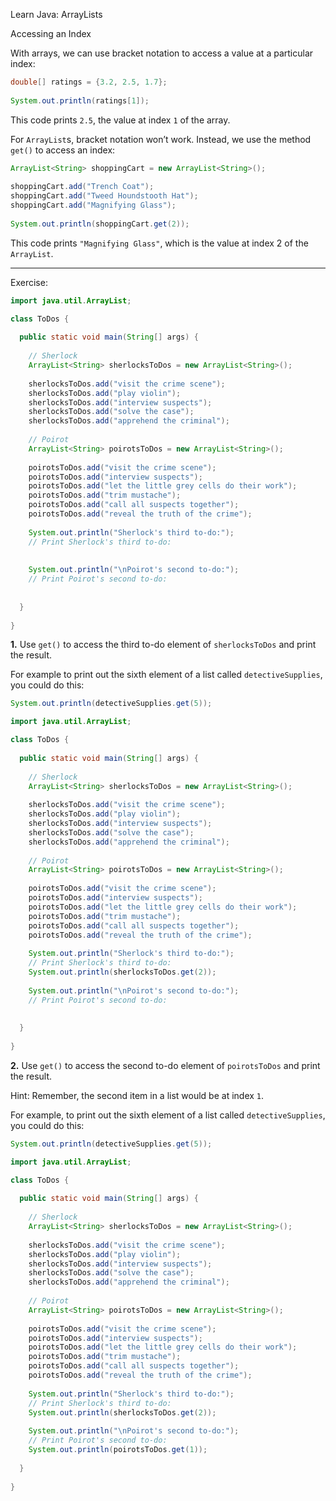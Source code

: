 Learn Java: ArrayLists

Accessing an Index

With arrays, we can use bracket notation to access a value at a particular index:

```java
double[] ratings = {3.2, 2.5, 1.7};
 
System.out.println(ratings[1]);
```

This code prints `2.5`, the value at index `1` of the array.

For `ArrayList`s, bracket notation won’t work. Instead, we use the method `get()` to access an index:

```java
ArrayList<String> shoppingCart = new ArrayList<String>();
 
shoppingCart.add("Trench Coat");
shoppingCart.add("Tweed Houndstooth Hat");
shoppingCart.add("Magnifying Glass");
 
System.out.println(shoppingCart.get(2));
```

This code prints `"Magnifying Glass"`, which is the value at index 2 of the `ArrayList`.

---

Exercise:

```java
import java.util.ArrayList;

class ToDos {
    
  public static void main(String[] args) {
    
    // Sherlock
    ArrayList<String> sherlocksToDos = new ArrayList<String>();
    
    sherlocksToDos.add("visit the crime scene");
    sherlocksToDos.add("play violin");
    sherlocksToDos.add("interview suspects");
    sherlocksToDos.add("solve the case");
    sherlocksToDos.add("apprehend the criminal");
    
    // Poirot
    ArrayList<String> poirotsToDos = new ArrayList<String>();
    
    poirotsToDos.add("visit the crime scene");
    poirotsToDos.add("interview suspects");
    poirotsToDos.add("let the little grey cells do their work");
    poirotsToDos.add("trim mustache");
    poirotsToDos.add("call all suspects together");
    poirotsToDos.add("reveal the truth of the crime");
    
    System.out.println("Sherlock's third to-do:");
    // Print Sherlock's third to-do:
    
    
    System.out.println("\nPoirot's second to-do:");
    // Print Poirot's second to-do:
    
    
  }
  
}
```

**1.** Use `get()` to access the third to-do element of `sherlocksToDos` and print the result.

For example to print out the sixth element of a list called `detectiveSupplies`, you could do this:
```java
System.out.println(detectiveSupplies.get(5));
```

```java
import java.util.ArrayList;

class ToDos {
    
  public static void main(String[] args) {
    
    // Sherlock
    ArrayList<String> sherlocksToDos = new ArrayList<String>();
    
    sherlocksToDos.add("visit the crime scene");
    sherlocksToDos.add("play violin");
    sherlocksToDos.add("interview suspects");
    sherlocksToDos.add("solve the case");
    sherlocksToDos.add("apprehend the criminal");
    
    // Poirot
    ArrayList<String> poirotsToDos = new ArrayList<String>();
    
    poirotsToDos.add("visit the crime scene");
    poirotsToDos.add("interview suspects");
    poirotsToDos.add("let the little grey cells do their work");
    poirotsToDos.add("trim mustache");
    poirotsToDos.add("call all suspects together");
    poirotsToDos.add("reveal the truth of the crime");
    
    System.out.println("Sherlock's third to-do:");
    // Print Sherlock's third to-do:
    System.out.println(sherlocksToDos.get(2));
    
    System.out.println("\nPoirot's second to-do:");
    // Print Poirot's second to-do:
    
  
  }
  
}
```

**2.** Use `get()` to access the second to-do element of `poirotsToDos` and print the result.

Hint: Remember, the second item in a list would be at index `1`.

For example, to print out the sixth element of a list called `detectiveSupplies`, you could do this:
```java
System.out.println(detectiveSupplies.get(5));
```

```java
import java.util.ArrayList;

class ToDos {
    
  public static void main(String[] args) {
    
    // Sherlock
    ArrayList<String> sherlocksToDos = new ArrayList<String>();
    
    sherlocksToDos.add("visit the crime scene");
    sherlocksToDos.add("play violin");
    sherlocksToDos.add("interview suspects");
    sherlocksToDos.add("solve the case");
    sherlocksToDos.add("apprehend the criminal");
    
    // Poirot
    ArrayList<String> poirotsToDos = new ArrayList<String>();
    
    poirotsToDos.add("visit the crime scene");
    poirotsToDos.add("interview suspects");
    poirotsToDos.add("let the little grey cells do their work");
    poirotsToDos.add("trim mustache");
    poirotsToDos.add("call all suspects together");
    poirotsToDos.add("reveal the truth of the crime");
    
    System.out.println("Sherlock's third to-do:");
    // Print Sherlock's third to-do:
    System.out.println(sherlocksToDos.get(2));
    
    System.out.println("\nPoirot's second to-do:");
    // Print Poirot's second to-do:
    System.out.println(poirotsToDos.get(1));
  
  }
  
}
```